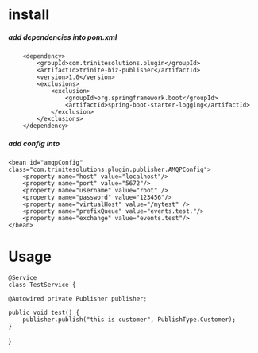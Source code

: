 # install
##### add dependencies into pom.xml

        <dependency>
			<groupId>com.trinitesolutions.plugin</groupId>
			<artifactId>trinite-biz-publisher</artifactId>
			<version>1.0</version>
			<exclusions>
				<exclusion>
					<groupId>org.springframework.boot</groupId>
					<artifactId>spring-boot-starter-logging</artifactId>
				</exclusion>
			</exclusions>
		</dependency>
##### add config into  		

	<bean id="amqpConfig" class="com.trinitesolutions.plugin.publisher.AMQPConfig">
		<property name="host" value="localhost"/>
		<property name="port" value="5672"/>
		<property name="username" value="root" />
		<property name="password" value="123456"/>
		<property name="virtualHost" value="/mytest" />
		<property name="prefixQueue" value="events.test."/>
		<property name="exchange" value="events.test"/>
	</bean>


# Usage
    @Service
    class TestService {
    
	@Autowired private Publisher publisher;
	
	public void test() {
	    publisher.publish("this is customer", PublishType.Customer);
	}
}

